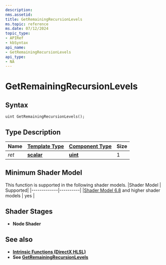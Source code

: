 ```yaml
---
description: 
nms.assetid:
title: GetRemainingRecursionLevels
ms.topic: reference
ms.date: 07/12/2024
topic_type:
- APIRef
- kbSyntax
api_name:
- GetRemainingRecursionLevels
api_type:
- NA
---
```



# GetRemainingRecursionLevels




## Syntax


```syntax
uint GetRemainingRecursionLevels();
```


## Type Description

| Name  | [**Template Type**](../direct3dhlsl/dx-graphics-hlsl-data-types.md)| [**Component Type**](../direct3dhlsl/dx-graphics-hlsl-data-types.md) | Size |
|-------|--------------------------------------------------------------------|----------------------------------------------------------------------|------|
| *ret* | [**scalar**](../direct3dhlsl/dx-graphics-hlsl-scalar.md) | [**uint**](../WinProg/windows-data-types) | 1 |

## Minimum Shader Model

This function is supported in the following shader models.
|Shader Model |	Supported|
|-------------|----------|
|[Shader Model 6.8](https://microsoft.github.io/DirectX-Specs/d3d/HLSL_ShaderModel6_8) and higher shader models | yes |

## Shader Stages

* **Node Shader**


## See also


- [**Intrinsic Functions (DirectX HLSL)**](../direct3dhlsl/dx-graphics-hlsl-intrinsic-functions.md)
- **See [GetRemainingRecursionLevels](https://microsoft.github.io/DirectX-Specs/d3d/WorkGraphs.html#getremainingrecursionlevels)**